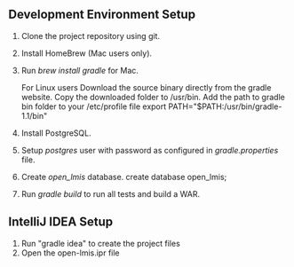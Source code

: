 Development Environment Setup
-----------------------------

1. Clone the project repository using git.
2. Install HomeBrew (Mac users only).
3. Run _brew install gradle_ for Mac. 

   For Linux users
   Download the source binary directly from the gradle website.
   Copy the downloaded folder to /usr/bin. Add the path to gradle bin folder to your /etc/profile file
   export PATH="$PATH:/usr/bin/gradle-1.1/bin"

4. Install PostgreSQL.
5. Setup _postgres_ user with password as configured in _gradle.properties_ file.
6. Create _open_lmis_ database.
	create database open_lmis;
7. Run _gradle build_ to run all tests and build a WAR.

IntelliJ IDEA Setup
-------------------
1. Run "gradle idea" to create the project files
2. Open the open-lmis.ipr file